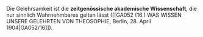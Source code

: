 
Die Gelehrsamkeit ist die **zeitgenössische akademische Wissenschaft**, die nur sinnlich Wahrnehmbares gelten lässt ([[GA052 (16.) WAS WISSEN UNSERE GELEHRTEN VON THEOSOPHIE, Berlin, 28. April 1904|GA052/16]]).
